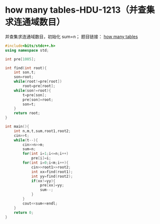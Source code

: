 # how many tables-HDU-1213（并查集求连通域数目）


并查集求连通域数目，初始化 sum=n；
题目链接： [how many tables](http://acm.hdu.edu.cn/showproblem.php?pid=1213)

<!--more-->

```cpp
#include<bits/stdc++.h>
using namespace std;

int pre[1005];

int find(int root){
    int son,t;
    son=root;
    while(root!=pre[root])
        root=pre[root];
    while(son!=root){
        t=pre[son];
        pre[son]=root;
        son=t;
    }
    return root;
}

int main(){
    int n,m,t,sum,root1,root2;
    cin>>t;
    while(t--){
        cin>>n>>m;
        sum=n;
        for(int i=1;i<=n;i++)
            pre[i]=i;
        for(int i=0;i<m;i++){
            cin>>root1>>root2;
            int xx=find(root1);
            int yy=find(root2);
            if(xx!=yy){
                pre[xx]=yy;
                sum--;
            }
        }
        cout<<sum<<endl;
    }
	return 0;
}

```
